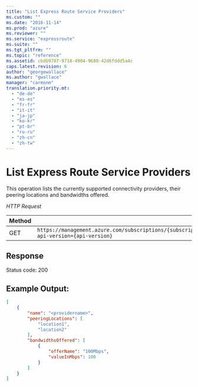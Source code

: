 ```yaml
---
title: "List Express Route Service Providers"
ms.custom: ""
ms.date: "2016-11-14"
ms.prod: "azure"
ms.reviewer: ""
ms.service: "expressroute"
ms.suite: ""
ms.tgt_pltfrm: ""
ms.topic: "reference"
ms.assetid: cbdb9707-9718-4904-9680-42d6fddd5a4c
caps.latest.revision: 6
author: "georgewallace"
ms.author: "gwallace"
manager: "carmonm"
translation.priority.mt: 
  - "de-de"
  - "es-es"
  - "fr-fr"
  - "it-it"
  - "ja-jp"
  - "ko-kr"
  - "pt-br"
  - "ru-ru"
  - "zh-cn"
  - "zh-tw"
---
```

# List Express Route Service Providers
This operation lists the currently supported connectivity providers, their peering locations and bandwidths offered.  
  
 *HTTP Request*  
  
|Method|Url|  
|------------|---------|  
|GET|`https://management.azure.com/subscriptions/{subscriptionId}/providers/Microsoft.Network/expressRouteServiceProviders?api-version={api-version}`|  
  
## Response  
 Status code: 200  
  
## Example Output:  
  
```json  
[  
    {  
        "name": "<providername>",  
        "peeringLocations": [  
            "location1",  
            "location2"  
        ],  
        "bandwidthsOffered": [  
            {  
                "offerName": "100Mbps",  
                "valueInMbps": 100  
            }  
        ]  
    }  
]  
  
```